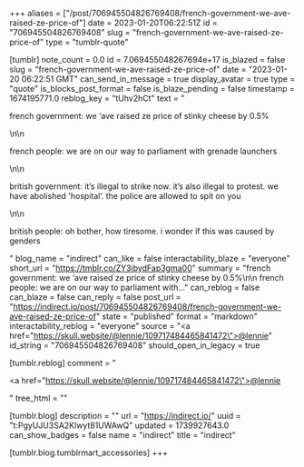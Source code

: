 +++
aliases = ["/post/706945504826769408/french-government-we-ave-raised-ze-price-of"]
date = 2023-01-20T06:22:51Z
id = "706945504826769408"
slug = "french-government-we-ave-raised-ze-price-of"
type = "tumblr-quote"

[tumblr]
note_count = 0.0
id = 7.069455048267694e+17
is_blazed = false
slug = "french-government-we-ave-raised-ze-price-of"
date = "2023-01-20 06:22:51 GMT"
can_send_in_message = true
display_avatar = true
type = "quote"
is_blocks_post_format = false
is_blaze_pending = false
timestamp = 1674195771.0
reblog_key = "tUhv2hCt"
text = "<p>french government: we &lsquo;ave raised ze price of stinky cheese by 0.5%</p>\n\n<p>french people: we are on our way to parliament with grenade launchers</p>\n\n<p>british government: it&rsquo;s illegal to strike now. it&rsquo;s also illegal to protest. we have abolished 'hospital&rsquo;. the police are allowed to spit on you</p>\n\n<p>british people: oh bother, how tiresome. i wonder if this was caused by genders</p>"
blog_name = "indirect"
can_like = false
interactability_blaze = "everyone"
short_url = "https://tmblr.co/ZY3jbydFap3gma00"
summary = "french government: we ‘ave raised ze price of stinky cheese by 0.5%\n\n french people: we are on our way to parliament with..."
can_reblog = false
can_blaze = false
can_reply = false
post_url = "https://indirect.io/post/706945504826769408/french-government-we-ave-raised-ze-price-of"
state = "published"
format = "markdown"
interactability_reblog = "everyone"
source = "<a href=\"https://skull.website/@lennie/109717484465841472\">@lennie</a>"
id_string = "706945504826769408"
should_open_in_legacy = true

[tumblr.reblog]
comment = "<p><a href=\"https://skull.website/@lennie/109717484465841472\">@lennie</a></p>"
tree_html = ""

[tumblr.blog]
description = ""
url = "https://indirect.io/"
uuid = "t:PgyUJU3SA2Klwyt81UWAwQ"
updated = 1739927643.0
can_show_badges = false
name = "indirect"
title = "indirect"

[tumblr.blog.tumblrmart_accessories]
+++
